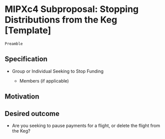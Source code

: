 # MIPXc4 Subproposal: Stopping Distributions from the Keg [Template]
```
Preamble
```

## Specification

* Group or Individual Seeking to Stop Funding

  * Members (if applicable)

## Motivation

## Desired outcome

* Are you seeking to pause payments for a flight, or delete the flight from the Keg?





